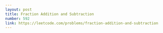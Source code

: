 ```yaml
---
layout: post
title: Fraction Addition and Subtraction
number: 592
link: https://leetcode.com/problems/fraction-addition-and-subtraction
---
```

